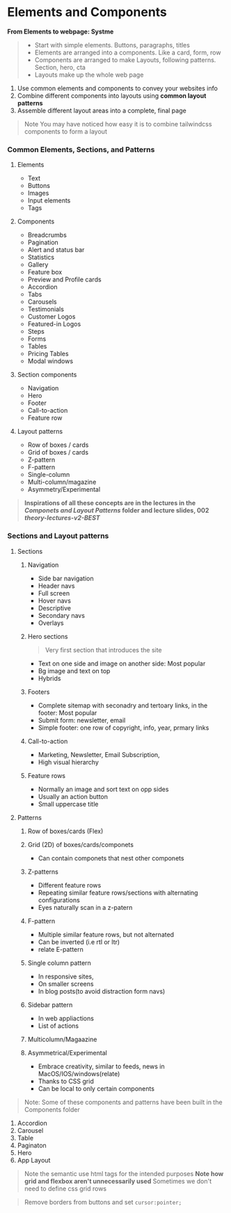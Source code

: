 # Elements and Components

**From Elements to webpage: Systme**

> - Start with simple elements. Buttons, paragraphs, titles
> - Elements are arranged into a components. Like a card, form, row
> - Components are arranged to make Layouts, following patterns. Section, hero, cta
> - Layouts make up the whole web page

1. Use common elements and components to convey your websites info
2. Combine different components into layouts using **common layout patterns**
3. Assemble different layout areas into a complete, final page

> Note
> You may have noticed how easy it is to combine tailwindcss components to form a layout

### Common Elements, Sections, and Patterns

1. Elements

   - Text
   - Buttons
   - Images
   - Input elements
   - Tags

2. Components

   - Breadcrumbs
   - Pagination
   - Alert and status bar
   - Statistics
   - Gallery
   - Feature box
   - Preview and Profile cards
   - Accordion
   - Tabs
   - Carousels
   - Testimonials
   - Customer Logos
   - Featured-in Logos
   - Steps
   - Forms
   - Tables
   - Pricing Tables
   - Modal windows

3. Section components

   - Navigation
   - Hero
   - Footer
   - Call-to-action
   - Feature row

4. Layout patterns
   - Row of boxes / cards
   - Grid of boxes / cards
   - Z-pattern
   - F-pattern
   - Single-column
   - Multi-column/magazine
   - Asymmetry/Experimental

> **Inspirations of all these concepts are in the lectures in the _Componets and Layout Patterns_ folder and lecture slides, 002 _theory-lectures-v2-BEST_**

### Sections and Layout patterns

1. Sections

   1. Navigation
      - Side bar navigation
      - Header navs
      - Full screen
      - Hover navs
      - Descriptive
      - Secondary navs
      - Overlays
   2. Hero sections
      > Very first section that introduces the site
      - Text on one side and image on another side: Most popular
      - Bg image and text on top
      - Hybrids
   3. Footers

      - Complete sitemap with seconadry and tertoary links, in the footer: Most popular
      - Submit form: newsletter, email
      - Simple footer: one row of copyright, info, year, prmary links

   4. Call-to-action

      - Marketing, Newsletter, Email Subscription,
      - High visual hierarchy

   5. Feature rows
      - Normally an image and sort text on opp sides
      - Usually an action button
      - Small uppercase title

2. Patterns

   1. Row of boxes/cards (Flex)
   2. Grid (2D) of boxes/cards/componets

      - Can contain componets that nest other componets

   3. Z-patterns
      - Different feature rows
      - Repeating similar feature rows/sections with alternating configurations
      - Eyes naturally scan in a z-patern
   4. F-pattern
      - Multiple similar feature rows, but not alternated
      - Can be inverted (i.e rtl or ltr)
      - relate E-pattern
   5. Single column pattern

      - In responsive sites,
      - On smaller screens
      - In blog posts(to avoid distraction form navs)

   6. Sidebar pattern
      - In web appliactions
      - List of actions
   7. Multicolumn/Magaazine
   8. Asymmetrical/Experimental
      - Embrace creativity, similar to feeds, news in MacOS/IOS/windows(relate)
      - Thanks to CSS grid
      - Can be local to only certain components

> Note:
> Some of these components and patterns have been built in the Components folder

1. Accordion
2. Carousel
3. Table
4. Paginaton
5. Hero
6. App Layout

> Note the semantic use html tags for the intended purposes
> **Note how grid and flexbox aren't unnecessarily used**
> Sometimes we don't need to define css grid rows

> Remove borders from buttons and set `cursor:pointer;`
